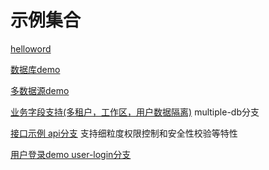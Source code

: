 # 示例集合


[helloword](./springboot-simple-demo/README.md)

[数据库demo](./springboot-simple-demo/db.md)

[多数据源demo](./springboot-simple-demo/multiple.md)

[业务字段支持(多租户，工作区，用户数据隔离)](./springboot-simple-demo/multiple.md) multiple-db分支

[接口示例 api分支](./springboot-simple-demo/api.md) 支持细粒度权限控制和安全性校验等特性

[用户登录demo user-login分支](./springboot-simple-demo/user-login.md)